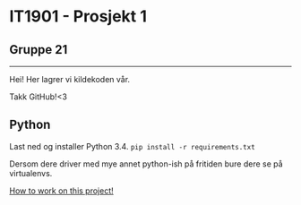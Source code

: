 # IT1901 - Prosjekt 1
## Gruppe 21
---

Hei! Her lagrer vi kildekoden vår.

Takk GitHub!<3

## Python

Last ned og installer Python 3.4.
`pip install -r requirements.txt`

Dersom dere driver med mye annet python-ish på fritiden bure dere se på virtualenvs.

[How to work on this project!](https://github.com/sklirg/it1901/wiki/How-to-work-on-this-project)
